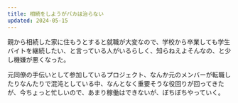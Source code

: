 ```yaml
---
title: 相続をしようがバカは治らない
updated: 2024-05-15
---
```


親から相続した家に住もうとすると就職が大変なので、学校から卒業しても学生バイトを継続したい、と言っている人がいるらしく、知らねえよそんなの、と少し機嫌が悪くなった。

元同僚の手伝いとして参加しているプロジェクト、なんか元のメンバーが転職したりなんたりで混沌としている中、なんとなく重要そうな役回りが回ってきたが、今ちょっと忙しいので、あまり稼働はできないが、ぼちぼちやっていく。
